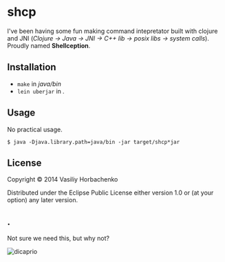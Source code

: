 # shcp

I've been having some fun making command intepretator built with clojure and JNI (_Clojure -> Java -> JNI -> C++ lib -> posix libs -> system calls_). Proudly named __Shellception__.

## Installation

* `make` in _java/bin_
* `lein uberjar` in _._

## Usage

No practical usage.

    $ java -Djava.library.path=java/bin -jar target/shcp*jar

## License

Copyright © 2014 Vasiliy Horbachenko

Distributed under the Eclipse Public License either version 1.0 or (at
your option) any later version.

## .

Not sure we need this, but why not? 

![dicaprio](http://i.imgur.com/3Afjw1u.jpg)
